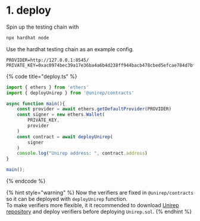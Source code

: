 # 1. deploy

Spin up the testing chain with

```bash
npx hardhat node
```

Use the hardhat testing chain as an example config.

```
PROVIDER=http://127.0.0.1:8545/
PRIVATE_KEY=0xac0974bec39a17e36ba4a6b4d238ff944bacb478cbed5efcae784d7bf4f2ff80
```

{% code title="deploy.ts" %}
```typescript
import { ethers } from 'ethers'
import { deployUnirep } from '@unirep/contracts'

async function main(){
    const provider = await ethers.getDefaultProvider(PROVIDER)
    const signer = new ethers.Wallet(
        PRIVATE_KEY,
        provider
    )
    const contract = await deployUnirep(
        signer
    )
    console.log("Unirep address: ", contract.address)
}

main();
```
{% endcode %}

{% hint style="warning" %}
Now the verifiers are fixed in `@unirep/contracts` so it can be deployed with `deployUnirep` function.\
To make verifiers more flexible, it it recommended to download [Unirep repository](https://github.com/Unirep/Unirep) and deploy verifiers before deploying `Unirep.sol`.
{% endhint %}

